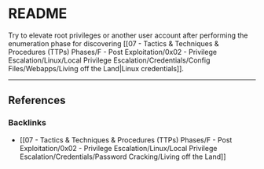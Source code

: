 # README

Try to elevate root privileges or another user account after performing the enumeration phase for discovering [[07 - Tactics & Techniques & Procedures (TTPs) Phases/F - Post Exploitation/0x02 - Privilege Escalation/Linux/Local Privilege Escalation/Credentials/Config Files/Webapps/Living off the Land|Linux credentials]].

---
## References

### Backlinks

- [[07 - Tactics & Techniques & Procedures (TTPs) Phases/F - Post Exploitation/0x02 - Privilege Escalation/Linux/Local Privilege Escalation/Credentials/Password Cracking/Living off the Land]]